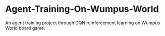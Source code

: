 # Agent-Training-On-Wumpus-World
An agent training project through DQN reinforcement learning on Wumpus World board game.
